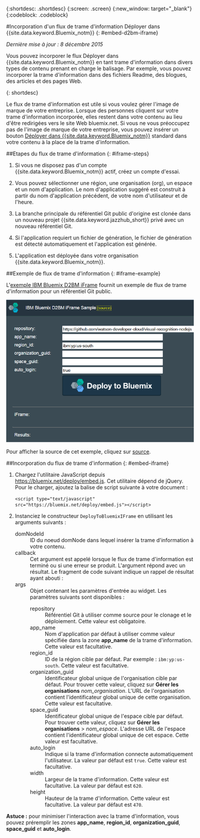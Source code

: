 {:shortdesc: .shortdesc}
{:screen: .screen}
{:new_window: target="_blank"}
{:codeblock: .codeblock}

#Incorporation d'un flux de trame d'information Déployer dans {{site.data.keyword.Bluemix_notm}} {: #embed-d2bm-iframe} 

*Dernière mise à jour : 8 décembre 2015* 

Vous pouvez incorporer le flux Déployer dans {{site.data.keyword.Bluemix_notm}}
en tant trame d'information dans divers types de contenu prenant en charge le balisage. Par exemple,
vous pouvez incorporer la trame d'information dans des fichiers Readme, des blogues, des articles et des pages Web. 

{: shortdesc} 

Le flux de trame d'information est utile si vous voulez gérer l'image de marque de votre entreprise. Lorsque des personnes cliquent sur votre trame d'information incorporée, elles restent dans votre contenu au lieu d'être redirigées vers le site Web bluemix.net. 
Si vous ne vous préoccupez pas de l'image de marque de votre entreprise, vous pouvez insérer un bouton [Déployer dans {{site.data.keyword.Bluemix_notm}}](../develop/deploy_button.html) standard dans votre contenu à
la place de la trame d'information. 

##Etapes du flux de trame d'information {: #iframe-steps} 

1. Si vous ne disposez pas d'un compte {{site.data.keyword.Bluemix_notm}} actif,
créez un compte d'essai. 

2. Vous pouvez sélectionner une région, une organisation (org), un espace et un nom d'application. Le nom d'application suggéré est construit à partir du
nom d'application précédent, de votre nom d'utilisateur et de l'heure. 

3. La branche principale du référentiel Git public d'origine est clonée dans un nouveau projet
{{site.data.keyword.jazzhub_short}} privé avec un nouveau référentiel Git. 

4. Si l'application requiert un fichier de génération, le fichier de génération est détecté automatiquement et l'application est générée. 

5. L'application est déployée dans votre organisation {{site.data.keyword.Bluemix_notm}}. 

##Exemple de flux de trame d'information {: #iframe-example} 

<p>
L'<a class="xref" href="http://d2bm-iframe-sample.ng.bluemix.net/" target="_blank" title="(Ouverture dans un nouvel onglet ou une nouvelle fenêtre">exemple IBM Bluemix D2BM iFrame</a> fournit un exemple de flux de trame d'information pour un référentiel Git public.
<div class="image"><img class="image" src="images/d2bm_iframe_sample2.png" alt="Exemple de flux de trame d'information Déployer dans Bluemix" /></div>
</p> 

<p>
Pour afficher la source de cet exemple, cliquez sur <a class="xref" href="https://hub.jazz.net/project/idsorg/d2bm-iframe-sample/overview" target="_blank" title="(Ouverture dans un nouvel onglet ou une nouvelle fenêtre)">source</a>.
</p>

##Incorporation du flux de trame d'information {: #embed-iframe}  

<ol>
<li>Chargez l'utilitaire JavaScript depuis <a href="https://bluemix.net/deploy/embed.js" target="_blank">https://bluemix.net/deploy/embed.js</a>. Cet utilitaire dépend de jQuery. Pour le charger, ajoutez la balise de script suivante à votre document : 
<pre class="pre">
<code>&lt;script type="text/javascript" src="https://bluemix.net/deploy/embed.js"&gt;&lt;/script&gt;</code>
</pre>
</li>
<li> Instanciez le constructeur <code>DeployToBluemixIFrame</code> en utilisant les arguments suivants :

<dl class="parml">
<dt class="pt dlterm">domNodeId</dt>
<dd class="pd">ID du noeud domNode dans lequel insérer la trame d'information à votre contenu.</dd>

<dt class="pt dlterm">callback</dt>
<dd class="pd">Cet argument est appelé lorsque le flux de trame d'information est terminé ou si une
erreur se produit. L'argument répond avec un résultat. Le fragment de code suivant
indique un rappel de résultat ayant abouti :</dd>

<dt class="pt dlterm">args</dt>
<dd class="pd">Objet contenant les paramètres d'entrée au widget. Les paramètres suivants sont disponibles :

<dl class="parml">

<dt class="pt dlterm">repository</dt>
<dd class="pd">Référentiel Git à utiliser comme source pour le clonage et le déploiement. Cette valeur est obligatoire.</dd>
	
<dt class="pt dlterm">app_name</dt>
<dd class="pd">Nom d'application par défaut à utiliser comme valeur spécifiée dans la zone <strong>app_name</strong>
de la trame d'information. Cette valeur est facultative.</dd>
	
    
<dt class="pt dlterm">region_id</dt>
<dd class="pd">ID de la région cible par défaut. Par exemple : <code>ibm:yp:us-south</code>. Cette valeur est facultative.</dd>
	
<dt class="pt dlterm">organization_guid</dt>
<dd class="pd">Identificateur global unique de l'organisation cible par défaut. Pour trouver cette valeur, cliquez sur <strong>Gérer les  organisations</strong> <i>nom_organisation</i>. L'URL de l'organisation contient l'identificateur global unique de cette organisation. Cette valeur est facultative.</dd>
	
<dt class="pt dlterm">space_guid</dt>
<dd class="pd">Identificateur global unique de l'espace cible par défaut. Pour trouver cette valeur, cliquez sur <strong>Gérer les organisations</strong> >
<i>nom_espace</i>. L'adresse URL de l'espace contient l'identificateur global unique de cet espace. Cette valeur est facultative.</dd>
	
<dt class="pt dlterm">auto_login</dt>
<dd class="pd">Indique si la trame d'information connecte automatiquement l'utilisateur. La valeur
par défaut est <code>true</code>. Cette valeur est facultative.</dd>
	
<dt class="pt dlterm">width</dt>
<dd class="pd">Largeur de la trame d'information. Cette valeur est facultative. La valeur par défaut
est <code>620</code>.</dd>
	
<dt class="pt dlterm">height</dt>
<dd class="pd">Hauteur de la trame d'information. Cette valeur est facultative. La valeur par défaut
est <code>470</code>.</dd>
</dl>

</dd>
</dl>
</li>
</ol>  

**Astuce :** pour minimiser l'interaction avec la trame d'information, vous pouvez préremplir les zones
**app_name**,
**region_id**, **organization_guid**, **space_guid** et **auto_login**.
